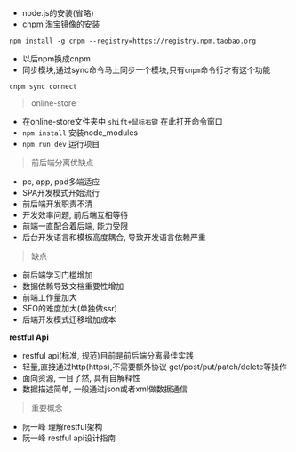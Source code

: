 - node.js的安装(省略)
- cnpm 淘宝镜像的安装

```
npm install -g cnpm --registry=https://registry.npm.taobao.org
```
- 以后npm换成cnpm
- 同步模块,通过sync命令马上同步一个模块,只有`cnpm`命令行才有这个功能

```
cnpm sync connect
```

> online-store

- 在online-store文件夹中 `shift+鼠标右键` 在此打开命令窗口
- `npm install` 安装node_modules
- `npm run dev` 运行项目

> 前后端分离优缺点

- pc, app, pad多端适应
- SPA开发模式开始流行
- 前后端开发职责不清
- 开发效率问题, 前后端互相等待
- 前端一直配合着后端, 能力受限
- 后台开发语言和模板高度耦合, 导致开发语言依赖严重

> 缺点

- 前后端学习门槛增加
- 数据依赖导致文档重要性增加
- 前端工作量加大
- SEO的难度加大(单独做ssr)
- 后端开发模式迁移增加成本

**restful Api**

- restful api(标准, 规范)目前是前后端分离最佳实践
- 轻量,直接通过http(https),不需要额外协议 get/post/put/patch/delete等操作
- 面向资源, 一目了然, 具有自解释性
- 数据描述简单, 一般通过json或者xml做数据通信

> 重要概念

- 阮一峰 理解restful架构
- 阮一峰 restful api设计指南